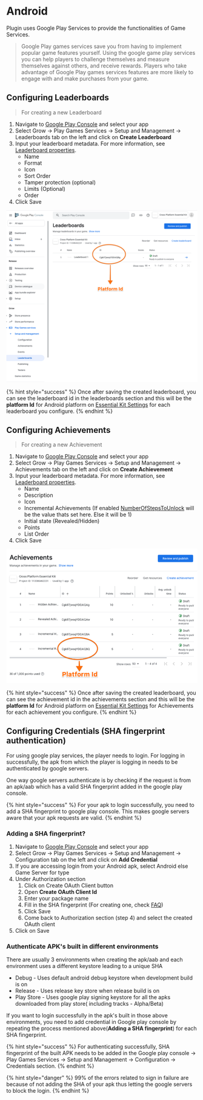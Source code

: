 # Android

Plugin uses Google Play Services to provide the functionalities of Game Services.

> Google Play games services save you from having to implement popular game features yourself. Using the google game play services you can help players to challenge themselves and measure themselves against others, and receive rewards. Players who take advantage of Google Play games services features are more likely to engage with and make purchases from your game.

## Configuring Leaderboards

> For creating a new Leaderboard

1. Navigate to [Google Play Console](https://play.google.com/apps/publish) and select your app
2. Select Grow -> Play Games Services -> Setup and Management -> Leaderboards tab on the left and click on **Create Leaderboard**
3. Input your leaderboard metadata. For more information, see [Leaderboard properties](https://developers.google.com/games/services/common/concepts/leaderboards#the\_basics).
   * Name
   * Format
   * Icon
   * Sort Order
   * Tamper protection (optional)
   * Limits (Optional)
   * Order
4. &#x20;Click Save

![The Id from this page will be the Platform Id in Essential Kit Settings for Android](../../../.gitbook/assets/GameServicesAndroidAddLeaderboard.png)

{% hint style="success" %}
Once after saving the created leaderboard, you can see the leaderboard id  in the leaderboards section and this will be the **platform Id** for Android platform on [Essential Kit Settings](./#properties) for each leaderboard you configure.
{% endhint %}

## Configuring Achievements

> For creating a new Achievement

1. Navigate to [Google Play Console](https://play.google.com/apps/publish) and select your app
2. Select Grow -> Play Games Services -> Setup and Management -> Achievements tab on the left and click on **Create Achievement**
3. Input your leaderboard metadata. For more information, see [Leaderboard properties](https://developers.google.com/games/services/common/concepts/leaderboards#the\_basics).
   * Name
   * Description
   * Icon
   * Incremental Achievements (If enabled [NumberOfStepsToUnlock](./#properties) will be the value thats set here. Else it will be 1)
   * Initial state (Revealed/Hidden)
   * Points
   * List Order
4. &#x20;Click Save

![The Id from this page will be the Platform Id in Essential Kit Settings for Android](../../../.gitbook/assets/GameServicesAndroidAddAchievement.png)



{% hint style="success" %}
Once after saving the created leaderboard, you can see the achievement id  in the achievements section and this will be the **platform Id** for Android platform on [Essential Kit Settings](./#properties) for Achievements for each achievement you configure.
{% endhint %}



## Configuring Credentials (SHA fingerprint authentication)

For using google play services, the player needs to login. For logging in successfully, the apk from which the player is logging in needs to be authenticated by google servers.

One way google servers authenticate is by checking if the request is from an apk/aab which has a valid SHA fingerprint added in the google play console.

{% hint style="success" %}
For your apk to login successfully, you need to add a SHA fingerprint to google play console. This makes google servers aware that your apk requests are valid.
{% endhint %}

### Adding a SHA fingerprint?

1. Navigate to [Google Play Console](https://play.google.com/apps/publish) and select your app
2. Select Grow -> Play Games Services -> Setup and Management -> Configuration tab on the left and click on **Add Credential**
3. If you are accessing login from your Android apk, select Android else Game Server for type
4. Under Authorization section
   1. Click on Create OAuth Client button
   2. Open **Create OAuth Client Id**&#x20;
   3. Enter your package name
   4. Fill in the SHA fingerprint (For creating one, check [FAQ](../faq.md#what-are-different-sha-fingerprints-that-needs-to-be-used-for-logging-in-successfully-on-different-environments-and-how-to-create-them))
   5. Click Save
   6. Come back to Authorization section (step 4) and select the created OAuth client
5. Click on Save

### Authenticate APK's built in different environments

There are usually 3 environments when creating the apk/aab and each environment uses a different keystore leading to a unique SHA

* Debug - Uses default android debug keystore when development build is on
* Release - Uses release key store when release build is on
* Play Store - Uses google play signing keystore for all the apks downloaded from play store( including tracks - Alpha/Beta)

If you want to login successfully in the apk's built in those above environments, you need to add credential in Google play console by repeating the process mentioned above(**Adding a SHA fingerprint**) for each SHA fingerprint.

{% hint style="success" %}
For authenticating successfully, SHA fingerprint of the built APK needs to be added in the Google play console -> Play Games Services -> Setup and Management -> Configuration -> Credentials section.
{% endhint %}

{% hint style="danger" %}
99% of the errors related to sign in failure are because of not adding the SHA of your apk thus letting the google servers to block the login.&#x20;
{% endhint %}
